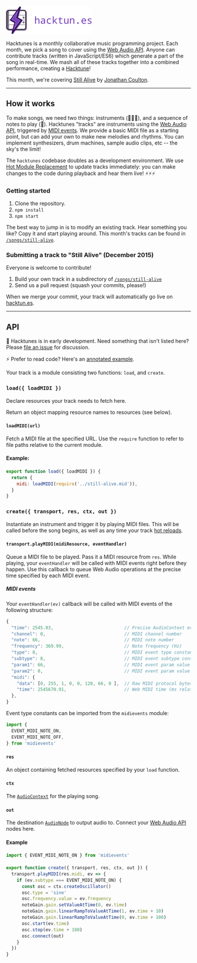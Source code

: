 <a href="http://hacktun.es"><img id="about" src="https://raw.githubusercontent.com/hacktunes/hacktunes/master/art/logotype-color.png" alt="hacktun.es" height="75" /></a>

Hacktunes is a monthly collaborative music programming project. Each month, we pick a song to cover using the [Web Audio API](https://developer.mozilla.org/en-US/docs/Web/API/Web_Audio_API). Anyone can contribute tracks (written in JavaScript/ES6) which generate a part of the song in real-time. We mash all of these tracks together into a combined performance, creating a [Hacktune](hacktun.es)!

This month, we're covering [Still Alive](https://www.youtube.com/watch?v=RthZgszykLs) by [Jonathan Coulton](http://www.jonathancoulton.com/).

---

## How it works

To make songs, we need two things: instruments (:guitar::saxophone::microphone:), and a sequence of notes to play (:musical_score:). Hacktunes "tracks" are instruments using the [Web Audio API](https://developer.mozilla.org/en-US/docs/Web/API/Web_Audio_API), triggered by [MIDI events](https://en.wikipedia.org/wiki/MIDI). We provide a basic MIDI file as a starting point, but can add your own to make new melodies and rhythms. You can implement synthesizers, drum machines, sample audio clips, etc -- the sky's the limit!


The `hacktunes` codebase doubles as a development environment. We use [Hot Module Replacement](https://webpack.github.io/docs/hot-module-replacement-with-webpack.html) to update tracks immediately: you can make changes to the code during playback and hear them live! :zap::zap::zap:

### Getting started

1. Clone the repository.
2. `npm install`
3. `npm start`

The best way to jump in is to modify an existing track. Hear something you like? Copy it and start playing around. This month's tracks can be found in [`/songs/still-alive`](https://github.com/hacktunes/hacktunes/tree/master/songs/still-alive).

### Submitting a track to "Still Alive" (December 2015)

Everyone is welcome to contribute!

1. Build your own track in a subdirectory of [`/songs/still-alive`](https://github.com/hacktunes/hacktunes/tree/master/songs/still-alive)
2. Send us a pull request (squash your commits, please!)

When we merge your commit, your track will automatically go live on [hacktun.es](http://hacktun.es).

---

## API

:construction: Hacktunes is in early development. Need something that isn't listed here? Please [file an issue](https://github.com/hacktunes/hacktunes/issues/new) for discussion.

:zap: Prefer to read code? Here's an [annotated example](https://github.com/hacktunes/hacktunes/blob/master/songs/still-alive/sin-lead/index.js).

Your track is a module consisting two functions: `load`, and `create`.

### `load({ loadMIDI })`

Declare resources your track needs to fetch here.

Return an object mapping resource names to resources (see below).

#### `loadMIDI(url)`

Fetch a MIDI file at the specified URL. Use the `require` function to refer to file paths relative to the current module.

#### Example:

```js
export function load({ loadMIDI }) {
  return {
    midi: loadMIDI(require('../still-alive.mid')),
  }
}
```

### `create({ transport, res, ctx, out })`

Instantiate an instrument and trigger it by playing MIDI files. This will be called before the song begins, as well as any time your track [hot reloads](https://webpack.github.io/docs/hot-module-replacement-with-webpack.html).

#### `transport.playMIDI(midiResource, eventHandler)`

Queue a MIDI file to be played. Pass it a MIDI resource from `res`. While playing, your `eventHandler` will be called with MIDI events right before they happen. Use this callback to queue Web Audio operations at the precise time specified by each MIDI event.

##### MIDI events

Your `eventHandler(ev)` callback will be called with MIDI events of the following structure:

```js
{
  "time": 2545.03,                           // Precise AudioContext event time (seconds)
  "channel": 0,                              // MIDI channel number
  "note": 66,                                // MIDI note number
  "frequency": 369.99,                       // Note frequency (Hz)
  "type": 8,                                 // MIDI event type constant
  "subtype": 8,                              // MIDI event subtype constant
  "param1": 66,                              // MIDI event param value
  "param2": 0,                               // MIDI event param value
  "midi": {
    "data": [0, 255, 1, 0, 0, 128, 66, 0 ],  // Raw MIDI protocol bytes, suitable for Web MIDI API
    "time": 2545670.91,                      // Web MIDI time (ms relative to navigation start)
  },
}
```

Event type constants can be imported from the `midievents` module:

```js
import {
  EVENT_MIDI_NOTE_ON,
  EVENT_MIDI_NOTE_OFF,
} from 'midievents'
```

#### `res`

An object containing fetched resources specified by your `load` function.

#### `ctx`

The [`AudioContext`](https://developer.mozilla.org/en-US/docs/Web/API/AudioContext) for the playing song.

#### `out`

The destination [`AudioNode`](https://developer.mozilla.org/en-US/docs/Web/API/AudioNode) to output audio to. Connect your [Web Audio API](https://developer.mozilla.org/en-US/docs/Web/API/Web_Audio_API) nodes here.

#### Example

```js
import { EVENT_MIDI_NOTE_ON } from 'midievents'

export function create({ transport, res, ctx, out }) {
  transport.playMIDI(res.midi, ev => {
    if (ev.subtype === EVENT_MIDI_NOTE_ON) {
      const osc = ctx.createOscillator()
      osc.type = 'sine'
      osc.frequency.value = ev.frequency
      noteGain.gain.setValueAtTime(0, ev.time)
      noteGain.gain.linearRampToValueAtTime(1, ev.time + 10)
      noteGain.gain.linearRampToValueAtTime(0, ev.time + 100)
      osc.start(ev.time)
      osc.stop(ev.time + 100)
      osc.connect(out)
    }
  })
}
```
